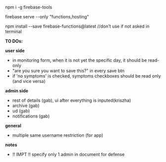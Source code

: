 npm i -g firebase-tools

firebase serve --only "functions,hosting"

npm install --save firebase-functions@latest //don't use if not asked in terminal

**TO DOs:**

**user side**
- in monitoring form, when it is not yet the specific day, it should be read-only
- "are you sure you want to save this?" in every save btn
- if 'no symptoms' is checked, symptoms checkboxes should be read only (and vice versa)

**admin side**
- rest of details (gab), ui after everything is inputed(kriszha)
- archive (gab)
- ud (gab)
- notifications (gab)

**general**
- multiple same username restriction (for app)

**notes**
- !! IMPT !! specify only 1 admin in document for defense
